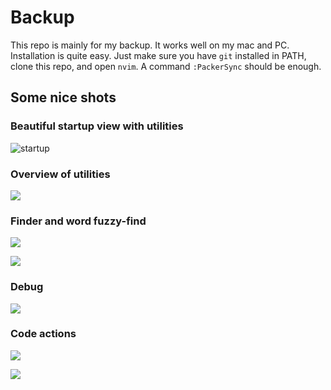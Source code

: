 # Backup

This repo is mainly for my backup. It works well on my mac and PC. Installation is quite easy. Just make sure you have `git` installed in PATH, clone this repo, and open `nvim`. A command `:PackerSync` should be enough.

## Some nice shots

### Beautiful startup view with utilities

![startup](https://slumber233-1307554241.cos.ap-beijing.myqcloud.com/pics/nvim-slumber/startup.png)

### Overview of utilities

![](https://slumber233-1307554241.cos.ap-beijing.myqcloud.com/pics/nvim-slumber/overview_iterm.png)

### Finder and word fuzzy-find

![](https://slumber233-1307554241.cos.ap-beijing.myqcloud.com/pics/nvim-slumber/finder.png)

![](https://slumber233-1307554241.cos.ap-beijing.myqcloud.com/pics%2Fnvim-slumber%2Ffuzzy_word.png)

### Debug

![](https://slumber233-1307554241.cos.ap-beijing.myqcloud.com/pics/nvim-slumber/debugger.png)

### Code actions

![](https://slumber233-1307554241.cos.ap-beijing.myqcloud.com/pics/nvim-slumber/codeactions.png)

![](https://slumber233-1307554241.cos.ap-beijing.myqcloud.com/pics%2Fnvim-slumber%2Fneovide_hover_Actions.png)

